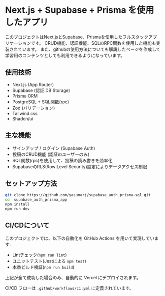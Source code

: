 # Next.js + Supabase + Prisma を使用したアプリ

このプロジェクトはNext.jsとSupabase、Prismaを使用したフルスタックアプリケーションです。
CRUD機能、認証機能、SQLのRPC関数を使用した機能も実装されています。
また、githubの使用方法についても解説したページを作成して学習用のコンテンツとしても利用できるようになっています。

## 使用技術
- Next.js (App Router)
- Supabase (認証 DB Storage)
- Prisma ORM
- PostgreSQL + SQL関数(rpc)
- Zod (バリデーション)
- Tailwind css
- Shadcn/ui

## 主な機能
- サインアップ / ログイン (Supabase Auth)
- 投稿のCRUD機能 (認証のユーザーのみ)
- SQL関数(rpc)を使用して、投稿の読み書きを効率化
- SupabaseのRLS(Row Level Security)設定によりデータアクセス制限

## セットアップ方法

```bash
git clone https://github.com/yasunarj/supabase_auth_prisma-sql.git
cd  supabase_auth_prisma_app
npm install
npm run dev
```

## CI/CDについて

このプロジェクトでは、以下の自動化を GitHub Actions を用いて実現しています:

- Lintチェック(`npm run lint`)
- ユニットテスト(Jestによる `npm test`)
- 本番ビルド検証(`npm run build`)

上記が全て成功した場合のみ、自動的に Vercel にデプロイされます。

CI/CD フローは `.github/workflows/ci.yml` に定義されています。